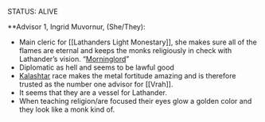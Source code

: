 STATUS: ALIVE

**Advisor 1, Ingrid Muvornur, (She/They):

-   Main cleric for [[Lathanders Light Monestary]], she makes sure all of the flames are eternal and keeps the monks religiously in check with Lathander’s vision. “[Morninglord](https://forgottenrealms.fandom.com/wiki/Morninglord)”
-   Diplomatic as hell and seems to be lawful good
-   [Kalashtar](https://www.skullsplitterdice.com/blogs/dnd/kalashtar-5e-race-dungeons-and-dragons) race makes the metal fortitude amazing and is therefore trusted as the number one advisor for [[Vrah]].
-   It seems that they are a vessel for Lathander.
-   When teaching religion/are focused their eyes glow a golden color and they look like a monk kind of.